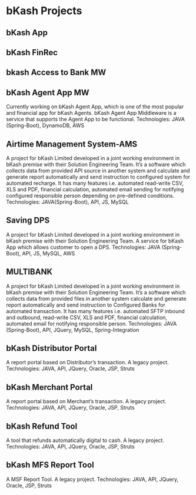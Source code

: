 # bKash Projects

## bKash App

## bKash FinRec

## bkash Access to Bank MW

## bKash Agent App MW
Currently working on bKash Agent App, which is one of the most popular and financial app for bKash Agents. bKash Agent
App Middleware is a service that supports the Agent App to be functional.
Technologies: JAVA (Spring-Boot), DynamoDB, AWS

## Airtime Management System-AMS
A project for bKash Limited developed in a joint working environment in bKash premise with their Solution Engineering
Team. It’s a software which collects data from provided API source in another system and calculate and generate report
automatically and send instruction to configured system for automated recharge. It has many features i.e. automated
read-write CSV, XLS and PDF, financial calculation, automated email sending for notifying configured responsible person
depending on pre-defined conditions.
Technologies: JAVA(Spring-Boot), API, JS, MySQL

## Saving DPS 
A project for bKash Limited developed in a joint working environment in bKash premise with their Solution Engineering
Team. A service for bKash App which allows customer to open a DPS.
Technologies: JAVA (Spring-Boot), API, JS, MySQL, AWS

## MULTIBANK
A project for bKash Limited developed in a joint working environment in bKash premise with their Solution Engineering
Team. It’s a software which collects data from provided files in another system calculate and generate report
automatically and send instruction to Configured Banks for automated transaction. It has many features i.e. automated
SFTP inbound and outbound, read-write CSV, XLS and PDF, financial calculation, automated email for notifying responsible
person.
Technologies: JAVA (Spring-Boot), API, JQuery, MySQL, Spring-Integration

## bKash Distributor Portal
A report portal based on Distributor’s transaction. A legacy project.
Technologies: JAVA, API, JQuery, Oracle, JSP, Struts

## bKash Merchant Portal
A report portal based on Merchant’s transaction. A legacy project.
Technologies: JAVA, API, JQuery, Oracle, JSP, Struts

## bKash Refund Tool
A tool that refunds automatically digital to cash. A legacy project.
Technologies: JAVA, API, JQuery, Oracle, JSP, Struts

## bKash MFS Report Tool
A MSF Report Tool. A legacy project.
Technologies: JAVA, API, JQuery, Oracle, JSP, Struts